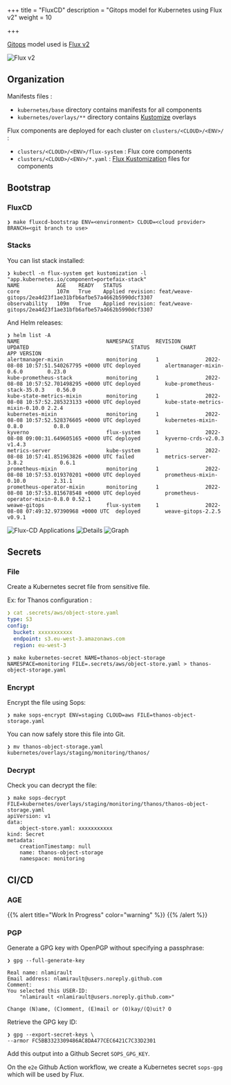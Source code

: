 +++
title = "FluxCD"
description = "Gitops model for Kubernetes using Flux v2"
weight = 10

+++

[Gitops](https://www.gitops.tech/) model used is [Flux v2](https://toolkit.fluxcd.io/)

<img src="/img/flux/gitops-toolkit.png"
 alt="Flux v2"
 class="mt-3 mb-3 border border-info rounded">

## Organization

Manifests files :

* `kubernetes/base` directory contains manifests for all components
* `kubernetes/overlays/**` directory contains [Kustomize](https://kustomize.io/) overlays

Flux components are deployed for each cluster on `clusters/<CLOUD>/<ENV>/` :

* `clusters/<CLOUD>/<ENV>/flux-system` : Flux core components
* `clusters/<CLOUD>/<ENV>/*.yaml` : [Flux Kustomization](https://toolkit.fluxcd.io/components/kustomize/kustomization/) files for components

## Bootstrap

### FluxCD

```shell
❯ make fluxcd-bootstrap ENV=<environment> CLOUD=<cloud provider> BRANCH=<git branch to use>
```

### Stacks

You can list stack installed:

```shell
❯ kubectl -n flux-system get kustomization -l "app.kubernetes.io/component=portefaix-stack"
NAME            AGE    READY   STATUS
core            107m   True    Applied revision: feat/weave-gitops/2ea4d23f1ae31bfb6afbe57a4662b5990dcf3307
observability   109m   True    Applied revision: feat/weave-gitops/2ea4d23f1ae31bfb6afbe57a4662b5990dcf3307
```

And Helm releases:

```shell
❯ helm list -A
NAME                            NAMESPACE       REVISION        UPDATED                                 STATUS          CHART                           APP VERSION
alertmanager-mixin              monitoring      1               2022-08-08 10:57:51.540267795 +0000 UTC deployed        alertmanager-mixin-0.6.0        0.23.0
kube-prometheus-stack           monitoring      1               2022-08-08 10:57:52.701498295 +0000 UTC deployed        kube-prometheus-stack-35.0.3    0.56.0
kube-state-metrics-mixin        monitoring      1               2022-08-08 10:57:52.285323133 +0000 UTC deployed        kube-state-metrics-mixin-0.10.0 2.2.4
kubernetes-mixin                monitoring      1               2022-08-08 10:57:52.528376605 +0000 UTC deployed        kubernetes-mixin-0.8.0          0.8.0
kyverno                         flux-system     1               2022-08-08 09:00:31.649605165 +0000 UTC deployed        kyverno-crds-v2.0.3             v1.4.3
metrics-server                  kube-system     1               2022-08-08 10:57:41.851963826 +0000 UTC failed          metrics-server-3.8.2            0.6.1
prometheus-mixin                monitoring      1               2022-08-08 10:57:53.019370201 +0000 UTC deployed        prometheus-mixin-0.10.0         2.31.1
prometheus-operator-mixin       monitoring      1               2022-08-08 10:57:53.815678548 +0000 UTC deployed        prometheus-operator-mixin-0.8.0 0.52.1
weawe-gitops                    flux-system     1               2022-08-08 07:49:32.97390968 +0000 UTC  deployed        weave-gitops-2.2.5              v0.9.1
```

<img src="/img/flux/fluxcd-applications.png" alt="Flux-CD Applications" class="mt-3 mb-3 border border-info rounded">

<img src="/img/flux/fluxcd-kustomization-details.png" alt="Details" class="mt-3 mb-3 border border-info rounded">

<img src="/img/flux/fluxcd-kustomization-graph.png" alt="Graph" class="mt-3 mb-3 border border-info rounded">


## Secrets

### File

Create a Kubernetes secret file from sensitive file.

Ex: for Thanos configuration :

```yaml
❯ cat .secrets/aws/object-store.yaml
type: S3
config:
  bucket: xxxxxxxxxxx
  endpoint: s3.eu-west-3.amazonaws.com
  region: eu-west-3
```

```shell
❯ make kubernetes-secret NAME=thanos-object-storage NAMESPACE=monitoring FILE=.secrets/aws/object-store.yaml > thanos-object-storage.yaml
```

### Encrypt

Encrypt the file using Sops:

```shell
❯ make sops-encrypt ENV=staging CLOUD=aws FILE=thanos-object-storage.yaml
```

You can now safely store this file into Git.

```shell
❯ mv thanos-object-storage.yaml kubernetes/overlays/staging/monitoring/thanos/
```

### Decrypt

Check you can decrypt the file:

```shell
❯ make sops-decrypt FILE=kubernetes/overlays/staging/monitoring/thanos/thanos-object-storage.yaml
apiVersion: v1
data:
    object-store.yaml: xxxxxxxxxxx
kind: Secret
metadata:
    creationTimestamp: null
    name: thanos-object-storage
    namespace: monitoring
```

## CI/CD

### AGE

{{% alert title="Work In Progress" color="warning" %}}
{{% /alert %}}

### PGP

Generate a GPG key with OpenPGP without specifying a passphrase:

```shell
❯ gpg --full-generate-key

Real name: nlamirault
Email address: nlamirault@users.noreply.github.com
Comment:
You selected this USER-ID:
    "nlamirault <nlamirault@users.noreply.github.com>"

Change (N)ame, (C)omment, (E)mail or (O)kay/(Q)uit? O
```

Retrieve the GPG key ID:

```shell
❯ gpg --export-secret-keys \
--armor FC5BB3323309486AC8DA477CEC6421C7C33D2301
```

Add this output into a Github Secret `SOPS_GPG_KEY`.

On the `e2e` Github Action workflow, we create a Kubernetes secret `sops-gpg`
which will be used by Flux.

